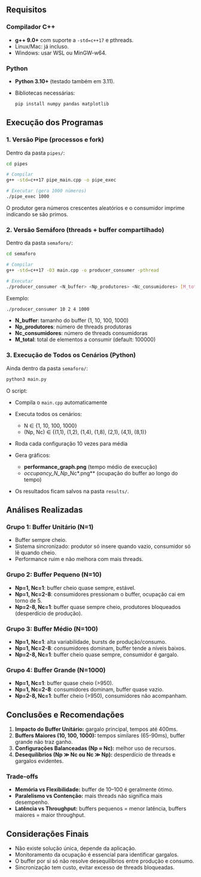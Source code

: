 ## Requisitos

### Compilador C++

* **g++ 9.0+** com suporte a `-std=c++17` e pthreads.
* Linux/Mac: já incluso.
* Windows: usar WSL ou MinGW-w64.

### Python

* **Python 3.10+** (testado também em 3.11).
* Bibliotecas necessárias:

  ```bash
  pip install numpy pandas matplotlib
  ```

## Execução dos Programas

### 1. Versão Pipe (processos e fork)

Dentro da pasta `pipes/`:

```bash
cd pipes

# Compilar
g++ -std=c++17 pipe_main.cpp -o pipe_exec

# Executar (gera 1000 números)
./pipe_exec 1000
```

O produtor gera números crescentes aleatórios e o consumidor imprime indicando se são primos.

### 2. Versão Semáforo (threads + buffer compartilhado)

Dentro da pasta `semaforo/`:

```bash
cd semaforo

# Compilar
g++ -std=c++17 -O3 main.cpp -o producer_consumer -pthread

# Executar
./producer_consumer <N_buffer> <Np_produtores> <Nc_consumidores> [M_total]
```

Exemplo:

```bash
./producer_consumer 10 2 4 1000
```

* **N_buffer**: tamanho do buffer (1, 10, 100, 1000)
* **Np_produtores**: número de threads produtoras
* **Nc_consumidores**: número de threads consumidoras
* **M_total**: total de elementos a consumir (default: 100000)

### 3. Execução de Todos os Cenários (Python)

Ainda dentro da pasta `semaforo/`:

```bash
python3 main.py
```

O script:

* Compila o `main.cpp` automaticamente
* Executa todos os cenários:

  * N ∈ {1, 10, 100, 1000}
  * (Np, Nc) ∈ {(1,1), (1,2), (1,4), (1,8), (2,1), (4,1), (8,1)}
* Roda cada configuração 10 vezes para média
* Gera gráficos:

  * **performance_graph.png** (tempo médio de execução)
  * **occupancy_N*_Np*_Nc*.png** (ocupação do buffer ao longo do tempo)
* Os resultados ficam salvos na pasta `results/`.

## Análises Realizadas

### Grupo 1: Buffer Unitário (N=1)

* Buffer sempre cheio.
* Sistema sincronizado: produtor só insere quando vazio, consumidor só lê quando cheio.
* Performance ruim e não melhora com mais threads.

### Grupo 2: Buffer Pequeno (N=10)

* **Np=1, Nc=1**: buffer cheio quase sempre, estável.
* **Np=1, Nc=2-8**: consumidores pressionam o buffer, ocupação cai em torno de 5.
* **Np=2-8, Nc=1**: buffer quase sempre cheio, produtores bloqueados (desperdício de produção).

### Grupo 3: Buffer Médio (N=100)

* **Np=1, Nc=1**: alta variabilidade, bursts de produção/consumo.
* **Np=1, Nc=2-8**: consumidores dominam, buffer tende a níveis baixos.
* **Np=2-8, Nc=1**: buffer cheio quase sempre, consumidor é gargalo.

### Grupo 4: Buffer Grande (N=1000)

* **Np=1, Nc=1**: buffer quase cheio (>950).
* **Np=1, Nc=2-8**: consumidores dominam, buffer quase vazio.
* **Np=2-8, Nc=1**: buffer cheio (>950), consumidores não acompanham.

## Conclusões e Recomendações

1. **Impacto do Buffer Unitário:** gargalo principal, tempos até 400ms.
2. **Buffers Maiores (10, 100, 1000):** tempos similares (65-90ms), buffer grande não traz ganho.
3. **Configurações Balanceadas (Np ≈ Nc):** melhor uso de recursos.
4. **Desequilíbrios (Np ≫ Nc ou Nc ≫ Np):** desperdício de threads e gargalos evidentes.

### Trade-offs

* **Memória vs Flexibilidade:** buffer de 10–100 é geralmente ótimo.
* **Paralelismo vs Contenção:** mais threads não significa mais desempenho.
* **Latência vs Throughput:** buffers pequenos = menor latência, buffers maiores = maior throughput.

## Considerações Finais

* Não existe solução única, depende da aplicação.
* Monitoramento da ocupação é essencial para identificar gargalos.
* O buffer por si só não resolve desequilíbrios entre produção e consumo.
* Sincronização tem custo, evitar excesso de threads bloqueadas.
